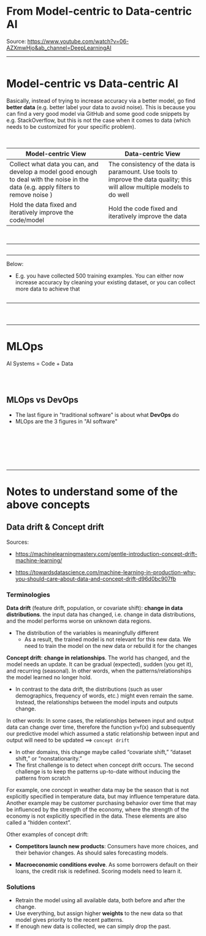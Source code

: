 # From Model-centric to Data-centric AI


Source: https://www.youtube.com/watch?v=06-AZXmwHjo&ab_channel=DeepLearningAI

----------------

<p align="center">
  <img src="https://github.com/dimi-fn/Various-Data-Science-Scripts/blob/main/AI/Andrew%20Ng%20on%20Data%20Centric%20AI/img/ai%20cycle.PNG" alt="">
  
</p>

# Model-centric vs Data-centric AI

Basically, instead of trying to increase accuracy via a better model, go find **better data** (e.g. better label your data to avoid noise). This is because you can find a very good model via GitHub and some good code snippets by e.g. StackOverflow, but this is not the case when it comes to data (which needs to be customized for your specific problem).

<br>

| Model-centric View | Data-centric View|
|-----|---------------------------------|
|Collect what data you can, and develop a model good enough to deal with the noise in the data (e.g. apply filters to remove noise ) |The consistency of the data is paramount. Use tools to improve the data quality; this will allow multiple models to do well|
|  Hold the data fixed and iteratively improve the code/model     | Hold the code fixed and iteratively improve the data   |

<br>

-----------------------

<p align="center">
  <img src="https://github.com/dimi-fn/Various-Data-Science-Scripts/blob/main/AI/Andrew%20Ng%20on%20Data%20Centric%20AI/img/clean_noise.PNG" alt="">
</p>

------

Below: 
* E.g. you have collected 500 training examples. You can either now increase accuracy by cleaning your existing dataset, or you can collect more data to achieve that

<p align="center">
  <img src="https://github.com/dimi-fn/Various-Data-Science-Scripts/blob/main/AI/Andrew%20Ng%20on%20Data%20Centric%20AI/img/no_of_training_data.PNG" alt="">
</p>

------


<p align="center">
  <img src="https://github.com/dimi-fn/Various-Data-Science-Scripts/blob/main/AI/Andrew%20Ng%20on%20Data%20Centric%20AI/img/data_vs_model_centric.PNG" alt="">
</p>



<p align="center">
  <img src="https://github.com/dimi-fn/Various-Data-Science-Scripts/blob/main/AI/Andrew%20Ng%20on%20Data%20Centric%20AI/img/data_vs_model_centric2.PNG" alt="">
</p>



<p align="center">
  <img src="https://github.com/dimi-fn/Various-Data-Science-Scripts/blob/main/AI/Andrew%20Ng%20on%20Data%20Centric%20AI/img/data_vs_model_centric3.PNG" alt="">
</p>

----------------------

# MLOps

AI Systems = Code + Data

<br>

<p align="center">
  <img src="https://github.com/dimi-fn/Various-Data-Science-Scripts/blob/main/AI/Andrew%20Ng%20on%20Data%20Centric%20AI/img/ai_systems.PNG" alt="">
</p>

## MLOps vs DevOps

* The last figure in "traditional software" is about what <b>DevOps</b> do
* MLOps are the 3 figures in "AI software"

<p align="center">
  <img src="https://github.com/dimi-fn/Various-Data-Science-Scripts/blob/main/AI/Andrew%20Ng%20on%20Data%20Centric%20AI/img/dvops_vs_mlops.PNG" alt="">
</p>

<br>

<p align="center">
  <img src="https://github.com/dimi-fn/Various-Data-Science-Scripts/blob/main/AI/Andrew%20Ng%20on%20Data%20Centric%20AI/img/mlops_consistency.PNG" alt="">
</p>

<br>

<p align="center">
  <img src="https://github.com/dimi-fn/Various-Data-Science-Scripts/blob/main/AI/Andrew%20Ng%20on%20Data%20Centric%20AI/img/big%20data_vs_good%20data.PNG" alt="">
</p>

----------------------------------------
# Notes to understand some of the above concepts

## Data drift & Concept drift

Sources: 

* https://machinelearningmastery.com/gentle-introduction-concept-drift-machine-learning/

* https://towardsdatascience.com/machine-learning-in-production-why-you-should-care-about-data-and-concept-drift-d96d0bc907fb


### Terminologies

**Data drift** (feature drift, population, or covariate shift): **change in data distributions**. the input data has changed, i.e. change in data distributions, and the model performs worse on unknown data regions.
* The distribution of the variables is meaningfully different
    * As a result, the trained model is not relevant for this new data. We need to train the model on the new data or rebuild it for the changes

**Concept drift**: **change in relationships**. The world has changed, and the model needs an update. It can be gradual (expected), sudden (you get it), and recurring (seasonal). In other words, when the patterns/relationships the model learned no longer hold. 
* In contrast to the data drift, the distributions (such as user demographics, frequency of words, etc.) might even remain the same. Instead, the relationships between the model inputs and outputs change.   

In other words: In some cases, the relationships between input and output data can change over time, therefore the function y=f(x) and subsequently our predictive model which assumed a static relationship between input and output will need to be updated ==>  `concept drift`
* In other domains, this change maybe called “covariate shift,” “dataset shift,” or “nonstationarity.”
* The first challenge is to detect when concept drift occurs. The second challenge is to keep the patterns up-to-date without inducing the patterns from scratch

For example, one concept in weather data may be the season that is not explicitly specified in temperature data, but may influence temperature data. Another example may be customer purchasing behavior over time that may be influenced by the strength of the economy, where the strength of the economy is not explicitly specified in the data. These elements are also called a “hidden context”.

Other examples of concept drift: 
* **Competitors launch new products**: Consumers have more choices, and their behavior changes. As should sales forecasting models.

* **Macroeconomic conditions evolve**. As some borrowers default on their loans, the credit risk is redefined. Scoring models need to learn it.

### Solutions

* Retrain the model using all available data, both before and after the change.
* Use everything, but assign higher **weights** to the new data so that model gives priority to the recent patterns.
* If enough new data is collected, we can simply drop the past.